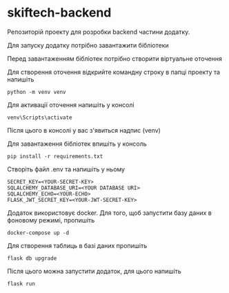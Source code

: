 # skiftech-backend
Репозиторій проекту для розробки backend частини додатку.

Для запуску додатку потрібно завантажити бібліотеки

Перед завантаженням бібліотек потрібно створити віртуальне оточення

Для створення оточення відкрийте командну строку в папці проекту та напишіть
```
python -m venv venv
```
Для активації оточення напишіть у консолі
```
venv\Scripts\activate
```
Після цього в консолі у вас з'явиться надпис (venv)

Для завантаження бібліотек впишіть у консоль
```
pip install -r requirements.txt
```

Створіть файл .env та напишіть у ньому
```.env
SECRET_KEY=<YOUR-SECRET-KEY>
SQLALCHEMY_DATABASE_URI=<YOUR DATABASE URI>
SQLALCHEMY_ECHO=<YOUR-ECHO>
FLASK_JWT_SECRET_KEY=<YOUR-JWT-SECRET-KEY>
```

Додаток використовує docker. Для того, щоб запустити базу даних в фоновому режимі, пропишіть
```
docker-compose up -d
```
Для створення таблиць в базі даних пропишіть
```
flask db upgrade
```

Після цього можна запустити додаток, для цього напишіть 
```
flask run
```